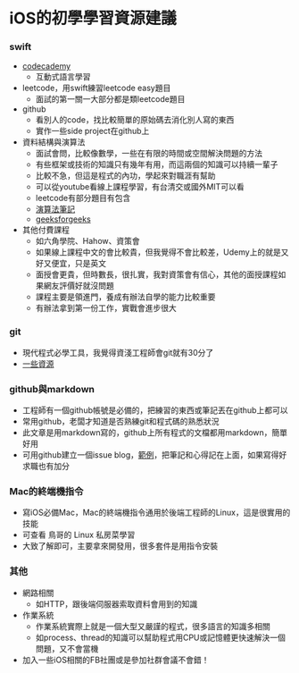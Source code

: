# iOS的初學學習資源建議

### swift
* [codecademy](https://www.codecademy.com/learn/learn-swift)
    * 互動式語言學習
* leetcode，用swift練習leetcode easy題目
    * 面試的第一關一大部分都是類leetcode題目
* github
    * 看別人的code，找比較簡單的原始碼去消化別人寫的東西
    * 實作一些side project在github上
* 資料結構與演算法
    * 面試會問，比較像數學，一些在有限的時間或空間解決問題的方法
    * 有些框架或技術的知識只有幾年有用，而這兩個的知識可以持續一輩子
    * 比較不急，但這是程式的內功，學起來對職涯有幫助
    * 可以從youtube看線上課程學習，有台清交或國外MIT可以看
    * leetcode有部分題目有包含
    * [演算法筆記](http://www.csie.ntnu.edu.tw/~u91029/)
    * [geeksforgeeks](https://www.geeksforgeeks.org/)
* 其他付費課程
    * 如六角學院、Hahow、資策會
    * 如果線上課程中文的會比較貴，但我覺得不會比較差，Udemy上的就是又好又便宜，只是英文
    * 面授會更貴，但時數長，很扎實，我對資策會有信心，其他的面授課程如果網友評價好就沒問題
    * 課程主要是領進門，養成有辦法自學的能力比較重要
    * 有辦法拿到第一份工作，實戰會進步很大

### git
* 現代程式必學工具，我覺得資淺工程師會git就有30分了
* [一些資源](https://github.com/nicehorse06/frontend-practice-course#git)

### github與markdown
* 工程師有一個github帳號是必備的，把練習的東西或筆記丟在github上都可以
* 常用github，老闆才知道是否熟練git和程式碼的熟悉狀況
* 此文章是用markdown寫的，github上所有程式的文檔都用markdown，簡單好用
* 可用github建立一個issue blog，[範例](https://github.com/nicehorse06/blog/issues)，把筆記和心得記在上面，如果寫得好求職也有加分

### Mac的終端機指令
* 寫iOS必備Mac，Mac的終端機指令通用於後端工程師的Linux，這是很實用的技能
* 可查看 鳥哥的 Linux 私房菜學習
* 大致了解即可，主要拿來開發用，很多套件是用指令安裝

### 其他
* 網路相關
    * 如HTTP，跟後端伺服器索取資料會用到的知識
* 作業系統
    * 作業系統實際上就是一個大型又嚴謹的程式，很多語言的知識多相關
    * 如process、thread的知識可以幫助程式用CPU或記憶體更快速解決一個問題，又不會當機
* 加入一些iOS相關的FB社團或是參加社群會議不會錯！
